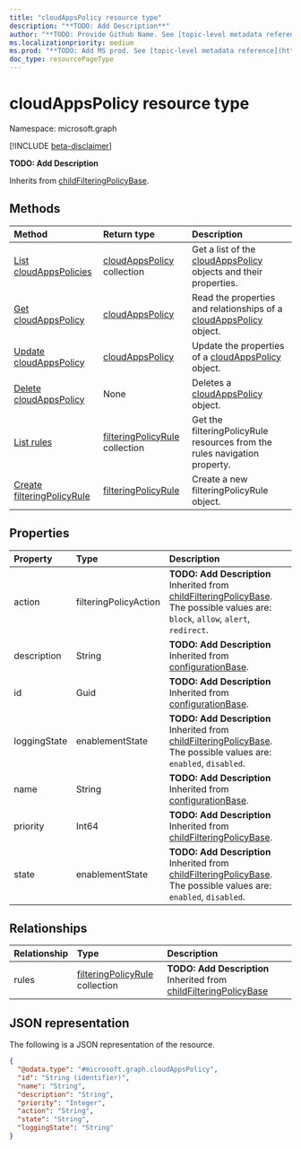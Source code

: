 ```yaml
---
title: "cloudAppsPolicy resource type"
description: "**TODO: Add Description**"
author: "**TODO: Provide Github Name. See [topic-level metadata reference](https://msgo.azurewebsites.net/add/document/guidelines/metadata.html#topic-level-metadata)**"
ms.localizationpriority: medium
ms.prod: "**TODO: Add MS prod. See [topic-level metadata reference](https://msgo.azurewebsites.net/add/document/guidelines/metadata.html#topic-level-metadata)**"
doc_type: resourcePageType
---
```


# cloudAppsPolicy resource type

Namespace: microsoft.graph

[!INCLUDE [beta-disclaimer](../../includes/beta-disclaimer.md)]

**TODO: Add Description**


Inherits from [childFilteringPolicyBase](../resources/childfilteringpolicybase.md).

## Methods
|Method|Return type|Description|
|:---|:---|:---|
|[List cloudAppsPolicies](../api/cloudappspolicy-list.md)|[cloudAppsPolicy](../resources/cloudappspolicy.md) collection|Get a list of the [cloudAppsPolicy](../resources/cloudappspolicy.md) objects and their properties.|
|[Get cloudAppsPolicy](../api/cloudappspolicy-get.md)|[cloudAppsPolicy](../resources/cloudappspolicy.md)|Read the properties and relationships of a [cloudAppsPolicy](../resources/cloudappspolicy.md) object.|
|[Update cloudAppsPolicy](../api/cloudappspolicy-update.md)|[cloudAppsPolicy](../resources/cloudappspolicy.md)|Update the properties of a [cloudAppsPolicy](../resources/cloudappspolicy.md) object.|
|[Delete cloudAppsPolicy](../api/cloudappspolicy-delete.md)|None|Deletes a [cloudAppsPolicy](../resources/cloudappspolicy.md) object.|
|[List rules](../api/cloudappspolicy-list-rules.md)|[filteringPolicyRule](../resources/filteringpolicyrule.md) collection|Get the filteringPolicyRule resources from the rules navigation property.|
|[Create filteringPolicyRule](../api/cloudappspolicy-post-rules.md)|[filteringPolicyRule](../resources/filteringpolicyrule.md)|Create a new filteringPolicyRule object.|

## Properties
|Property|Type|Description|
|:---|:---|:---|
|action|filteringPolicyAction|**TODO: Add Description** Inherited from [childFilteringPolicyBase](../resources/childfilteringpolicybase.md). The possible values are: `block`, `allow`, `alert`, `redirect`.|
|description|String|**TODO: Add Description** Inherited from [configurationBase](../resources/configurationbase.md).|
|id|Guid|**TODO: Add Description** Inherited from [configurationBase](../resources/configurationbase.md).|
|loggingState|enablementState|**TODO: Add Description** Inherited from [childFilteringPolicyBase](../resources/childfilteringpolicybase.md). The possible values are: `enabled`, `disabled`.|
|name|String|**TODO: Add Description** Inherited from [configurationBase](../resources/configurationbase.md).|
|priority|Int64|**TODO: Add Description** Inherited from [childFilteringPolicyBase](../resources/childfilteringpolicybase.md).|
|state|enablementState|**TODO: Add Description** Inherited from [childFilteringPolicyBase](../resources/childfilteringpolicybase.md). The possible values are: `enabled`, `disabled`.|

## Relationships
|Relationship|Type|Description|
|:---|:---|:---|
|rules|[filteringPolicyRule](../resources/filteringpolicyrule.md) collection|**TODO: Add Description** Inherited from [childFilteringPolicyBase](../resources/childfilteringpolicybase.md)|

## JSON representation
The following is a JSON representation of the resource.
<!-- {
  "blockType": "resource",
  "keyProperty": "id",
  "@odata.type": "microsoft.graph.cloudAppsPolicy",
  "baseType": "microsoft.graph.childFilteringPolicyBase",
  "openType": false
}
-->
``` json
{
  "@odata.type": "#microsoft.graph.cloudAppsPolicy",
  "id": "String (identifier)",
  "name": "String",
  "description": "String",
  "priority": "Integer",
  "action": "String",
  "state": "String",
  "loggingState": "String"
}
```

